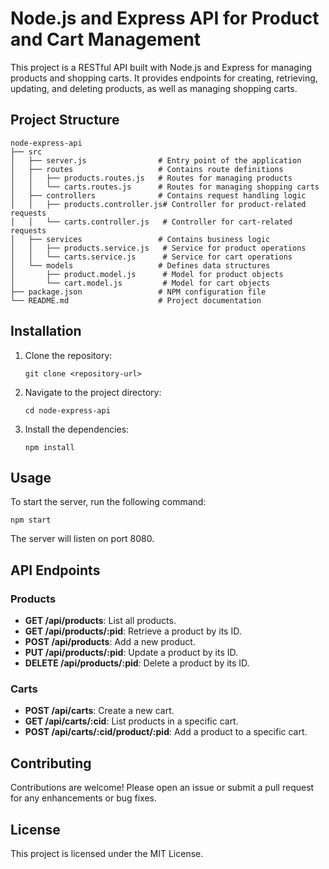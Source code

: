 # Node.js and Express API for Product and Cart Management

This project is a RESTful API built with Node.js and Express for managing products and shopping carts. It provides endpoints for creating, retrieving, updating, and deleting products, as well as managing shopping carts.

## Project Structure

```
node-express-api
├── src
│   ├── server.js                # Entry point of the application
│   ├── routes                   # Contains route definitions
│   │   ├── products.routes.js   # Routes for managing products
│   │   └── carts.routes.js      # Routes for managing shopping carts
│   ├── controllers              # Contains request handling logic
│   │   ├── products.controller.js# Controller for product-related requests
│   │   └── carts.controller.js   # Controller for cart-related requests
│   ├── services                 # Contains business logic
│   │   ├── products.service.js   # Service for product operations
│   │   └── carts.service.js      # Service for cart operations
│   └── models                   # Defines data structures
│       ├── product.model.js      # Model for product objects
│       └── cart.model.js         # Model for cart objects
├── package.json                 # NPM configuration file
└── README.md                    # Project documentation
```

## Installation

1. Clone the repository:
   ```
   git clone <repository-url>
   ```
2. Navigate to the project directory:
   ```
   cd node-express-api
   ```
3. Install the dependencies:
   ```
   npm install
   ```

## Usage

To start the server, run the following command:
```
npm start
```
The server will listen on port 8080.

## API Endpoints

### Products
- **GET /api/products**: List all products.
- **GET /api/products/:pid**: Retrieve a product by its ID.
- **POST /api/products**: Add a new product.
- **PUT /api/products/:pid**: Update a product by its ID.
- **DELETE /api/products/:pid**: Delete a product by its ID.

### Carts
- **POST /api/carts**: Create a new cart.
- **GET /api/carts/:cid**: List products in a specific cart.
- **POST /api/carts/:cid/product/:pid**: Add a product to a specific cart.

## Contributing

Contributions are welcome! Please open an issue or submit a pull request for any enhancements or bug fixes.

## License

This project is licensed under the MIT License.